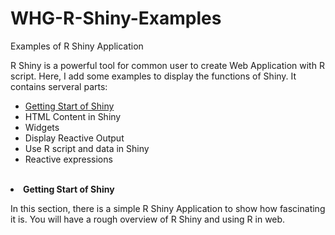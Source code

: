 WHG-R-Shiny-Examples
====================

Examples of R Shiny Application

R Shiny is a powerful tool for common user to create Web Application with R script. Here, I add some examples to display the functions of Shiny.
It contains serveral parts:
<ul>
<li><a href="#GettingStart">Getting Start of Shiny</a></li>
<li>HTML Content in Shiny</li>
<li>Widgets</li>
<li>Display Reactive Output</li>
<li>Use R script and data in Shiny</li>
<li>Reactive expressions</li>
</ul>
<br/>

<uo>
<a name="GettingStart"><li><b>Getting Start of Shiny</b></li></a>
<p>
  In this section, there is a simple R Shiny Application to show how fascinating it is. You will have a rough overview of R Shiny and using R in web.
</p>
</uo>
